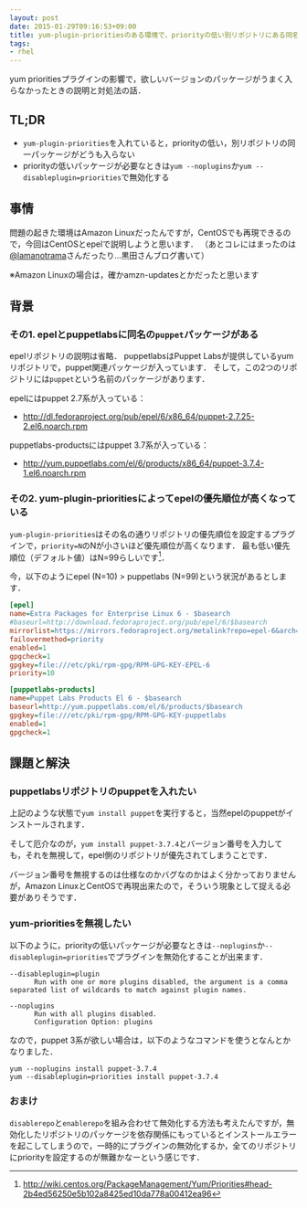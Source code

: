 ```yaml
---
layout: post
date: 2015-01-29T09:16:53+09:00
title: yum-plugin-prioritiesのある環境で，priorityの低い別リポジトリにある同名パッケージを入れたい場合
tags:
- rhel
---
```

yum prioritiesプラグインの影響で，欲しいバージョンのパッケージがうまく入らなかったときの説明と対処法の話．

## TL;DR

- `yum-plugin-priorities`を入れていると，priorityの低い，別リポジトリの同一パッケージがどうも入らない
- priorityの低いパッケージが必要なときは`yum --noplugins`か`yum --disableplugin=priorities`で無効化する

## 事情

問題の起きた環境はAmazon Linuxだったんですが，CentOSでも再現できるので，今回はCentOSとepelで説明しようと思います．
（あとコレにはまったのは[@lamanotrama](https://twitter.com/lamanotrama)さんだったり...黒田さんブログ書いて）

※Amazon Linuxの場合は，確かamzn-updatesとかだったと思います

## 背景

### その1. epelとpuppetlabsに同名の`puppet`パッケージがある

epelリポジトリの説明は省略．
puppetlabsはPuppet Labsが提供しているyumリポジトリで，puppet関連パッケージが入っています．
そして，この2つのリポジトリには`puppet`という名前のパッケージがあります．

epelにはpuppet 2.7系が入っている：

- http://dl.fedoraproject.org/pub/epel/6/x86_64/puppet-2.7.25-2.el6.noarch.rpm

puppetlabs-productsにはpuppet 3.7系が入っている：

- http://yum.puppetlabs.com/el/6/products/x86_64/puppet-3.7.4-1.el6.noarch.rpm

### その2. yum-plugin-prioritiesによってepelの優先順位が高くなっている

`yum-plugin-priorities`はその名の通りリポジトリの優先順位を設定するプラグインで，`priority=N`のNが小さいほど優先順位が高くなります．
最も低い優先順位（デフォルト値）はN=99らしいです[^1]．

今，以下のようにepel (N=10) > puppetlabs (N=99)という状況があるとします．

```ini
[epel]
name=Extra Packages for Enterprise Linux 6 - $basearch
#baseurl=http://download.fedoraproject.org/pub/epel/6/$basearch
mirrorlist=https://mirrors.fedoraproject.org/metalink?repo=epel-6&arch=$basearch
failovermethod=priority
enabled=1
gpgcheck=1
gpgkey=file:///etc/pki/rpm-gpg/RPM-GPG-KEY-EPEL-6
priority=10

[puppetlabs-products]
name=Puppet Labs Products El 6 - $basearch
baseurl=http://yum.puppetlabs.com/el/6/products/$basearch
gpgkey=file:///etc/pki/rpm-gpg/RPM-GPG-KEY-puppetlabs
enabled=1
gpgcheck=1
```

## 課題と解決

### puppetlabsリポジトリのpuppetを入れたい

上記のような状態で`yum install puppet`を実行すると，当然epelのpuppetがインストールされます．

そして厄介なのが，`yum install puppet-3.7.4`とバージョン番号を入力しても，それを無視して，epel側のリポジトリが優先されてしまうことです．

バージョン番号を無視するのは仕様なのかバグなのかはよく分かっておりませんが，Amazon LinuxとCentOSで再現出来たので，そういう現象として捉える必要がありそうです．

### yum-prioritiesを無視したい

以下のように，priorityの低いパッケージが必要なときは`--noplugins`か`--disableplugin=priorities`でプラグインを無効化することが出来ます．

```
--disableplugin=plugin
      Run with one or more plugins disabled, the argument is a comma separated list of wildcards to match against plugin names.

--noplugins
      Run with all plugins disabled.
      Configuration Option: plugins
```

なので，puppet 3系が欲しい場合は，以下のようなコマンドを使うとなんとかなりました．

```
yum --noplugins install puppet-3.7.4
yum --disableplugin=priorities install puppet-3.7.4
```

### おまけ

`disablerepo`と`enablerepo`を組み合わせて無効化する方法も考えたんですが，無効化したリポジトリのパッケージを依存関係にもっているとインストールエラーを起こしてしまうので，一時的にプラグインの無効化するか，全てのリポジトリにpriorityを設定するのが無難かなーという感じです．

[^1]: http://wiki.centos.org/PackageManagement/Yum/Priorities#head-2b4ed56250e5b102a8425ed10da778a00412ea96
